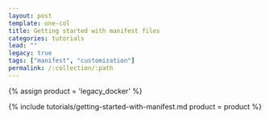 ```yaml
---
layout: post
template: one-col
title: Getting started with manifest files
categories: tutorials
lead: ""
legacy: true
tags: ["manifest", "customization"]
permalink: /:collection/:path
---
```



{% assign product = 'legacy_docker' %}

{% include tutorials/getting-started-with-manifest.md product = product %}